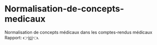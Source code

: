 # Normalisation-de-concepts-medicaux
Normalisation de concepts médicaux dans les comptes-rendus médicaux
Rapport: :point_right:[ici](https://github.com/RomaricKanyamibwa/Normalisation-de-concepts-medicaux/blob/master/PROJET_FINAL__R_seaux_de_neurones_.pdf):point_left:.
